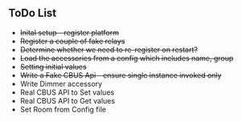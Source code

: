 ## ToDo List

* <del>Inital setup - register platform<del>
* <del>Register a couple of fake relays<del>
* <del>Determine whether we need to re-register on restart?<del>
* <del>Load the accessories from a config which includes name, group<del>
* <del>Setting initial values<del>
* <del>Write a Fake CBUS Api - ensure single instance invoked only<del>
* Write Dimmer accessory
* Real CBUS API to Set values
* Real CBUS API to Get values
* Set Room from Config file

